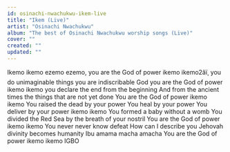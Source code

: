 ```yaml
---
id: osinachi-nwachukwu-ikem-live
title: "Ikem (Live)"
artist: "Osinachi Nwachukwu"
album: "The best of Osinachi Nwachukwu worship songs (Live)"
cover: ""
created: ""
updated: ""
---
```


Ikemo ikemo ezemo ezemo, you are the God of power ikemo ikemo2âï¸ you do unimaginable things you are indiscribable God you are the God of power ikemo ikemo you declare the end from the beginning
And from the ancient times the things that are not yet done
You are the God of power ikemo ikemo
You raised the dead by your power
You heal by your power
You deliver by your power ikemo ikemo
You formed a baby without a womb
You divided the Red Sea by the breath of your nostril
You are the God of power ikemo ikemo
You never never know defeat
How can I describe you Jehovah divinity becomes humanity
Ibu amama macha amacha
You are the God of power ikemo ikemo
IGBO